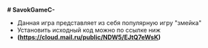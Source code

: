 **# SavokGameC-**
- Данная игра представляет из себя популярную игру "змейка"
- Установить исходный код можно по ссылке ниж
- **(https://cloud.mail.ru/public/NDW5/EJtQ7eWsK)**
